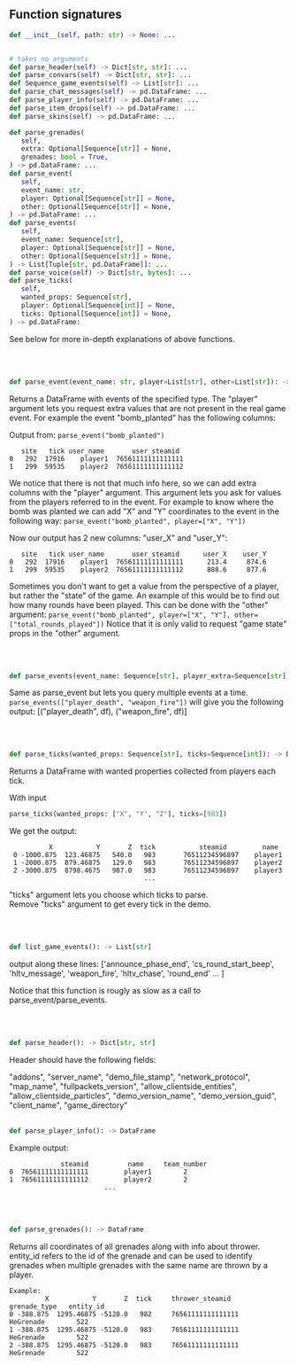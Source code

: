## Function signatures
```Python
def __init__(self, path: str) -> None: ...


# takes no arguments
def parse_header(self) -> Dict[str, str]: ...
def parse_convars(self) -> Dict[str, str]: ...
def Sequence_game_events(self) -> List[str]: ...
def parse_chat_messages(self) -> pd.DataFrame: ...
def parse_player_info(self) -> pd.DataFrame: ...
def parse_item_drops(self) -> pd.DataFrame: ...
def parse_skins(self) -> pd.DataFrame: ...

def parse_grenades(
   self,
   extra: Optional[Sequence[str]] = None, 
   grenades: bool = True,
) -> pd.DataFrame: ...
def parse_event(
   self,
   event_name: str,
   player: Optional[Sequence[str]] = None,
   other: Optional[Sequence[str]] = None,
) -> pd.DataFrame: ...
def parse_events(
   self,
   event_name: Sequence[str],
   player: Optional[Sequence[str]] = None,
   other: Optional[Sequence[str]] = None,
) -> List[Tuple[str, pd.DataFrame]]: ...
def parse_voice(self) -> Dict[str, bytes]: ...
def parse_ticks(
   self,
   wanted_props: Sequence[str],
   player: Optional[Sequence[int]] = None,
   ticks: Optional[Sequence[int]] = None,
) -> pd.DataFrame:
```
See below for more in-depth explanations of above functions.

<br/><br/>

```Python
def parse_event(event_name: str, player=List[str], other=List[str]): -> DataFrame
```
Returns a DataFrame with events of the specified type. The "player" argument lets you request extra values that are not present in the real game event. For example the event "bomb_planted" has the following columns:

Output from: ```parse_event("bomb_planted")```
```
   site   tick user_name       user_steamid
0   292  17916    player1  76561111111111111
1   299  59535    player2  76561111111111112
```
We notice that there is not that much info here, so we can add extra columns with the "player" argument. This argument lets you ask for values from the players referred to in the event. For example to know where the bomb was planted we can add "X" and "Y" coordinates to the event in the following way: ```parse_event("bomb_planted", player=["X", "Y"])```

Now our output has 2 new columns: "user_X" and "user_Y":
```
   site   tick user_name       user_steamid      user_X    user_Y
0   292  17916    player1  76561111111111111      213.4     874.6
1   299  59535    player2  76561111111111112      888.6     877.6
```
Sometimes you don't want to get a value from the perspective of a player, but rather the "state" of the game. An example of this would be to find out how many rounds have been played. This can be done with the "other" argument:
```parse_event("bomb_planted", player=["X", "Y"], other=["total_rounds_played"])```
Notice that it is only valid to request "game state" props in the "other" argument.


<br/><br/>
```Python
def parse_events(event_name: Sequence[str], player_extra=Sequence[str]): -> [(str, DataFrame)]
```
Same as parse_event but lets you query multiple events at a time. 
```parse_events(["player_death", "weapon_fire"])``` will give you the following output: [("player_death", df), ("weapon_fire", df)]



<br/><br/>
```Python
def parse_ticks(wanted_props: Sequence[str], ticks=Sequence[int]): -> DataFrame
```
Returns a DataFrame with wanted properties collected from players each tick.

With input
```Python
parse_ticks(wanted_props: ["X", "Y", "Z"], ticks=[983])
```

We get the output:

    
              X           Y       Z  tick           steamid         name
     0 -1000.875  123.46875   540.0   983       76511234596897    player1
     1 -2000.875  879.46875   129.0   983       76511234596897    player2
     2 -3000.875  8798.4675   987.0   983       76511234596897    player3
                                      ...   
"ticks" argument lets you choose which ticks to parse.  
Remove "ticks" argument to get every tick in the demo.

<br/><br/>
```Python
def list_game_events(): -> List[str]
```
output along these lines:
['announce_phase_end', 'cs_round_start_beep', 'hltv_message', 'weapon_fire', 'hltv_chase', 'round_end' ... ]

Notice that this function is rougly as slow as a call to parse_event/parse_events.

<br/><br/>
```Python
def parse_header(): -> Dict[str, str]
```
Header should have the following fields:

"addons", "server_name", "demo_file_stamp", "network_protocol",
"map_name", "fullpackets_version", "allow_clientside_entities",
"allow_clientside_particles", "demo_version_name", "demo_version_guid",
"client_name", "game_directory"
<br/><br/>
```Python
def parse_player_info(): -> DataFrame
```

Example output:
```
             steamid          name     team_number
0  76561111111111111         player1        2
1  76561111111111112         player2        2
                        ...
```
<br/><br/>
```Python
def parse_grenades(): -> DataFrame
```
Returns all coordinates of all grenades along with info about thrower. entity_id refers to the id of the grenade and can be used to identify grenades when multiple grenades with the same name are thrown by a player.


    
    Example:
             X           Y       Z  tick     thrower_steamid    grenade_type   entity_id
    0 -388.875  1295.46875 -5120.0   982     76561111111111111    HeGrenade        522
    1 -388.875  1295.46875 -5120.0   983     76561111111111111    HeGrenade        522
    2 -388.875  1295.46875 -5120.0   983     76561111111111111    HeGrenade        522
